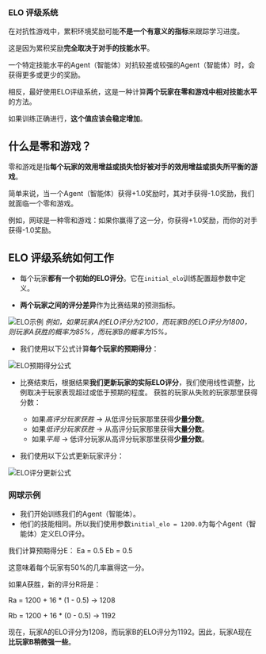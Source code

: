 ### ELO 评级系统

在对抗性游戏中，累积环境奖励可能**不是一个有意义的指标**来跟踪学习进度。

这是因为累积奖励**完全取决于对手的技能水平**。

一个特定技能水平的Agent（智能体）对抗较差或较强的Agent（智能体）时，会获得更多或更少的奖励。

相反，最好使用ELO评级系统，这是一种计算**两个玩家在零和游戏中相对技能水平**的方法。

如果训练正确进行，**这个值应该会稳定增加**。

## 什么是零和游戏？
零和游戏是指**每个玩家的效用增益或损失恰好被对手的效用增益或损失所平衡的游戏**。

简单来说，当一个Agent（智能体）获得+1.0奖励时，其对手获得-1.0奖励，我们就面临一个零和游戏。

例如，网球是一种零和游戏：如果你赢得了这一分，你获得+1.0奖励，而你的对手获得-1.0奖励。

## ELO 评级系统如何工作
- 每个玩家**都有一个初始的ELO评分**。它在`initial_elo`训练配置超参数中定义。

- **两个玩家之间的评分差异**作为比赛结果的预测指标。

![ELO示例](images/elo_example.png)
*例如，如果玩家A的ELO评分为2100，而玩家B的ELO评分为1800，则玩家A获胜的概率为85%，而玩家B的概率为15%。*

- 我们使用以下公式计算**每个玩家的预期得分**：

![ELO预期得分公式](images/elo_expected_score_formula.png)

- 比赛结束后，根据结果**我们更新玩家的实际ELO评分**，我们使用线性调整，比例取决于玩家表现超过或低于预期的程度。
  获胜的玩家从失败的玩家那里获得分数：
  - 如果*高评分玩家获胜* → 从低评分玩家那里获得**少量分数**。
  - 如果*低评分玩家获胜* → 从高评分玩家那里获得**大量分数**。
  - 如果*平局* → 低评分玩家从高评分玩家那里获得**少量分数**。

- 我们使用以下公式更新玩家评分：

![ELO评分更新公式](images/elo_score_update_formula.png)

### 网球示例

- 我们开始训练我们的Agent（智能体）。
- 他们的技能相同。所以我们使用参数`initial_elo = 1200.0`为每个Agent（智能体）定义ELO评分。

我们计算预期得分E：
Ea = 0.5
Eb = 0.5

这意味着每个玩家有50%的几率赢得这一分。

如果A获胜，新的评分R将是：

Ra = 1200 + 16 * (1 - 0.5) → 1208

Rb = 1200 + 16 * (0 - 0.5) → 1192

现在，玩家A的ELO评分为1208，而玩家B的ELO评分为1192。因此，玩家A现在**比玩家B稍微强一些**。